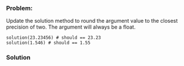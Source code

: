 ### Problem:
<p>Update the solution method to round the argument value to the closest precision of two. The argument will always
be a float.</p>
<pre style="display: none;"><code class="language-python">solution(<span class="hljs-number">23.23456</span>) <span class="hljs-comment"># should == 23.23</span>
solution(<span class="hljs-number">1.546</span>) <span class="hljs-comment"># should == 1.55</span></code></pre>
<pre><code class="language-ruby">solution(<span class="hljs-number">23.23456</span>) <span class="hljs-comment"># should == 23.23</span>
solution(<span class="hljs-number">1.546</span>) <span class="hljs-comment"># should == 1.55</span></code></pre>
<pre style="display: none;"><code class="language-csharp">Kata.Round(<span class="hljs-number">23.23456</span>) =&gt; <span class="hljs-number">23.23</span>
Kata.Round(<span class="hljs-number">1.546</span>) =&gt; <span class="hljs-number">1.55</span></code></pre>

### Solution